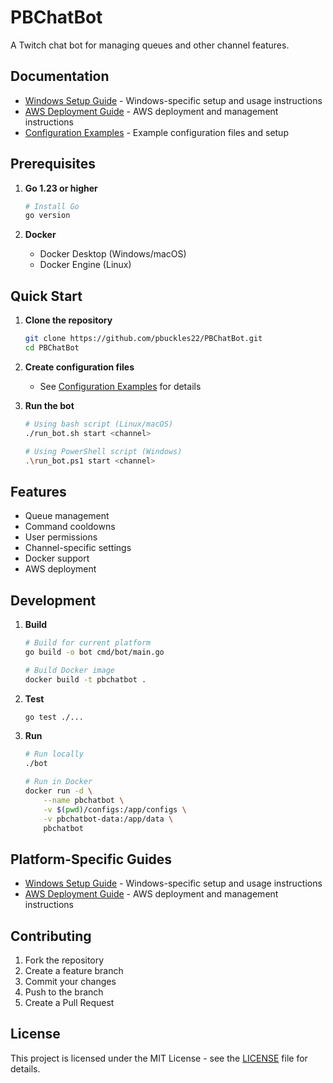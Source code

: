 # PBChatBot

A Twitch chat bot for managing queues and other channel features.

## Documentation

- [Windows Setup Guide](docs/windows.md) - Windows-specific setup and usage instructions
- [AWS Deployment Guide](docs/aws.md) - AWS deployment and management instructions
- [Configuration Examples](configs/examples/README.md) - Example configuration files and setup

## Prerequisites

1. **Go 1.23 or higher**
   ```bash
   # Install Go
   go version
   ```

2. **Docker**
   - Docker Desktop (Windows/macOS)
   - Docker Engine (Linux)

## Quick Start

1. **Clone the repository**
   ```bash
   git clone https://github.com/pbuckles22/PBChatBot.git
   cd PBChatBot
   ```

2. **Create configuration files**
   - See [Configuration Examples](configs/examples/README.md) for details

3. **Run the bot**
   ```bash
   # Using bash script (Linux/macOS)
   ./run_bot.sh start <channel>

   # Using PowerShell script (Windows)
   .\run_bot.ps1 start <channel>
   ```

## Features

- Queue management
- Command cooldowns
- User permissions
- Channel-specific settings
- Docker support
- AWS deployment

## Development

1. **Build**
   ```bash
   # Build for current platform
   go build -o bot cmd/bot/main.go

   # Build Docker image
   docker build -t pbchatbot .
   ```

2. **Test**
   ```bash
   go test ./...
   ```

3. **Run**
   ```bash
   # Run locally
   ./bot

   # Run in Docker
   docker run -d \
       --name pbchatbot \
       -v $(pwd)/configs:/app/configs \
       -v pbchatbot-data:/app/data \
       pbchatbot
   ```

## Platform-Specific Guides

- [Windows Setup Guide](docs/windows.md) - Windows-specific setup and usage instructions
- [AWS Deployment Guide](docs/aws.md) - AWS deployment and management instructions

## Contributing

1. Fork the repository
2. Create a feature branch
3. Commit your changes
4. Push to the branch
5. Create a Pull Request

## License

This project is licensed under the MIT License - see the [LICENSE](LICENSE) file for details. 